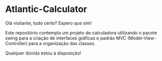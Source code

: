 # Atlantic-Calculator
Olá visitante, tudo certo? Espero que sim! <br>

Este repositório contempla um projeto de calculadora utilizando o pacote swing para a criação de interfaces gráficas e padrão MVC (Model-View-Controller) para a organização das classes. <br>

Qualquer dúvida estou à disposição!
